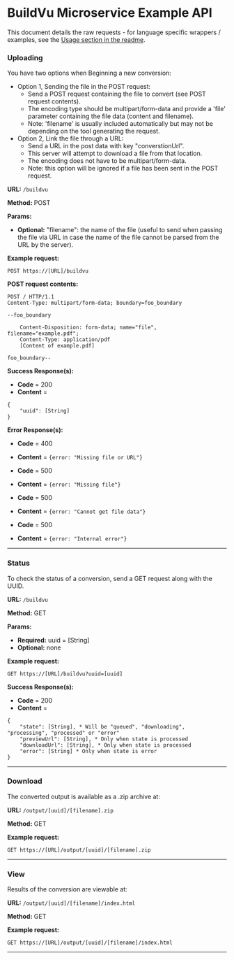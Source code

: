 
# BuildVu Microservice Example API #

This document details the raw requests - for language specific wrappers / examples, see the [Usage section in the readme](README.md).

### Uploading ###
You have two options when Beginning a new conversion:

 - Option 1, Sending the file in the POST request:
    - Send a POST request containing the file to    convert (see POST request contents).    
    - The encoding type should be multipart/form-data and provide    a 'file' parameter containing the file data (content and filename).
    - Note: 'filename' is usually included automatically but may not be    depending on the tool generating the request.  
 - Option 2, Link the file through a URL:   
    - Send a URL in the post data with key "converstionUrl".
    - This server will attempt to download a file from that location.
    - The encoding does not have to be multipart/form-data.
    - Note: this option will be ignored if a file has been sent in the POST request.

**URL:** ```/buildvu```

**Method:** POST

**Params:**
* **Optional:** "filename": the name of the file (useful to send when passing the file via URL in case the name of the file cannot be parsed from the URL by the server).

**Example request:**

```
POST https://[URL]/buildvu
```

**POST request contents:**

```POST https://[URL]/buildvu
POST / HTTP/1.1
Content-Type: multipart/form-data; boundary=foo_boundary

--foo_boundary

    Content-Disposition: form-data; name="file", filename="example.pdf";
    Content-Type: application/pdf
    [Content of example.pdf]

foo_boundary--
```

**Success Response(s):**
* **Code** = 200
* **Content** = 

```
{
    "uuid": [String]
} 
```

**Error Response(s):**
* **Code** = 400
* **Content** = ```{error: "Missing file or URL"}```


* **Code** = 500
* **Content** = ```{error: "Missing file"}```

* **Code** = 500
* **Content** = ```{error: "Cannot get file data"}```

* **Code** = 500
* **Content** = ```{error: "Internal error"}```

___


### Status

To check the status of a conversion, send a GET request along with the UUID.

**URL:** ```/buildvu```

**Method:** GET

**Params:**
* **Required:** uuid = [String]
* **Optional:** none

**Example request:**

```GET https://[URL]/buildvu?uuid=[uuid]```


**Success Response(s):**
* **Code** = 200
* **Content** = 

```
{
    "state": [String], * Will be "queued", "downloading", "processing", "processed" or "error"
    "previewUrl": [String], * Only when state is processed
    "downloadUrl": [String], * Only when state is processed
    "error": [String] * Only when state is error
}
```
___


### Download

The converted output is available as a .zip archive at:

**URL:** ```/output/[uuid]/[filename].zip```

**Method:** GET

**Example request:**

```GET https://[URL]/output/[uuid]/[filename].zip```

___

### View

Results of the conversion are viewable at:

**URL:** ```/output/[uuid]/[filename]/index.html```

**Method:** GET

**Example request:**

```GET https://[URL]/output/[uuid]/[filename]/index.html```

___
